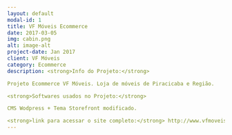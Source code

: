 ```yaml
---
layout: default
modal-id: 1
title: VF Móveis Ecommerce
date: 2017-03-05
img: cabin.png
alt: image-alt
project-date: Jan 2017
client: VF Móveis
category: Ecommerce
description: <strong>Info do Projeto:</strong>

Projeto Ecommerce VF Móveis. Loja de móveis de Piracicaba e Região.

<strong>Softwares usados no Projeto:</strong>

CMS Wodpress + Tema Storefront modificado.

<strong>link para acessar o site completo:</strong> http://www.vfmoveis.com.br
---
```

